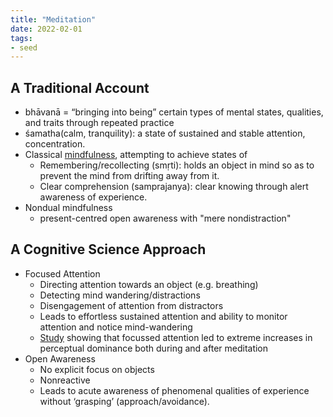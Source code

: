 ```yaml
---
title: "Meditation"
date: 2022-02-01
tags:
- seed
---
```


## A Traditional Account
- bhāvanā = “bringing into being” certain types of mental states, qualities, and traits through repeated practice
- śamatha(calm, tranquility): a state of sustained and stable attention, concentration.
- Classical [mindfulness](thoughts/mindfulness.md), attempting to achieve states of
	- Remembering/recollecting (smṛti): holds an object in mind so as to prevent the mind from drifting away from it.
	- Clear comprehension (samprajanya): clear knowing through alert awareness of experience.
- Nondual mindfulness
	- present-centred open awareness with "mere nondistraction"

## A Cognitive Science Approach
- Focused Attention
	- Directing attention towards an object (e.g. breathing)
	- Detecting mind wandering/distractions
	- Disengagement of attention from distractors
	- Leads to effortless sustained attention and ability to monitor attention and notice mind-wandering
	- [Study](https://pubmed.ncbi.nlm.nih.gov/15936259/) showing that focussed attention led to extreme increases in perceptual dominance both during and after meditation
- Open Awareness
	- No explicit focus on objects
	- Nonreactive
	- Leads to acute awareness of phenomenal qualities of experience without ‘grasping’ (approach/avoidance).